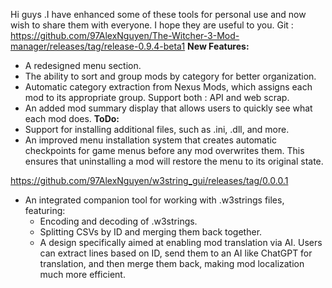 Hi guys .I have enhanced some of these tools for personal use and now wish to share them with everyone. I hope they are useful to you.
Git : https://github.com/97AlexNguyen/The-Witcher-3-Mod-manager/releases/tag/release-0.9.4-beta1
**New Features:**
- A redesigned menu section.
- The ability to sort and group mods by category for better organization.
- Automatic category extraction from Nexus Mods, which assigns each mod to its appropriate group. Support both : API and web scrap.
- An added mod summary display that allows users to quickly see what each mod does.
**ToDo:**
- Support for installing additional files, such as .ini, .dll, and more.
- An improved menu installation system that creates automatic checkpoints for game menus before any mod overwrites them. This ensures that uninstalling a mod will restore the menu to its original state.

https://github.com/97AlexNguyen/w3string_gui/releases/tag/0.0.0.1
- An integrated companion tool for working with .w3strings files, featuring:
  - Encoding and decoding of .w3strings.
  - Splitting CSVs by ID and merging them back together.
  - A design specifically aimed at enabling mod translation via AI. Users can extract lines based on ID, send them to an AI like ChatGPT for translation, and then merge them back, making mod localization much more efficient.

